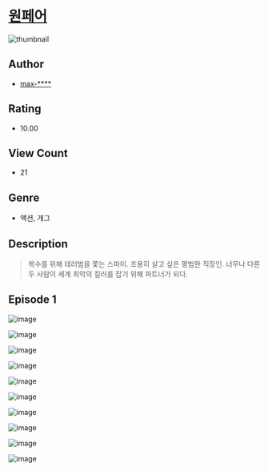 # [원페어](https://comic.naver.com/challenge/list?titleId=811316)
![thumbnail](https://image-comic.pstatic.net/user_contents_data/challenge_comic/2023/05/25/318690/upload_3847252982389367348_480x623.jpeg)

## Author
- [max-****](https://comic.naver.com/artistTitle?id=318690)

## Rating
- 10.00

## View Count
- 21

## Genre
- 액션, 개그

## Description
> 복수를 위해 테러범을 쫓는 스파이. 조용히 살고 싶은 평범한 직장인. 너무나 다른 두 사람이 세계 최악의 킬러를 잡기 위해 파트너가 되다.


## Episode 1
![image](https://image-comic.pstatic.net/user_contents_data/challenge_comic/2023/05/25/318690/upload_7292514381041197670.jpeg)

![image](https://image-comic.pstatic.net/user_contents_data/challenge_comic/2023/05/25/318690/upload_7016996566936400946.jpeg)

![image](https://image-comic.pstatic.net/user_contents_data/challenge_comic/2023/05/25/318690/upload_3762536909388199012.jpeg)

![image](https://image-comic.pstatic.net/user_contents_data/challenge_comic/2023/05/25/318690/upload_4062922398779387959.jpeg)

![image](https://image-comic.pstatic.net/user_contents_data/challenge_comic/2023/05/25/318690/upload_4063990935102633015.jpeg)

![image](https://image-comic.pstatic.net/user_contents_data/challenge_comic/2023/05/25/318690/upload_3977299030143349560.jpeg)

![image](https://image-comic.pstatic.net/user_contents_data/challenge_comic/2023/05/25/318690/upload_4135487967944270948.jpeg)

![image](https://image-comic.pstatic.net/user_contents_data/challenge_comic/2023/05/25/318690/upload_7090467020612002146.jpeg)

![image](https://image-comic.pstatic.net/user_contents_data/challenge_comic/2023/05/25/318690/upload_4121691080387552358.jpeg)

![image](https://image-comic.pstatic.net/user_contents_data/challenge_comic/2023/05/25/318690/upload_7089566743927284275.jpeg)
